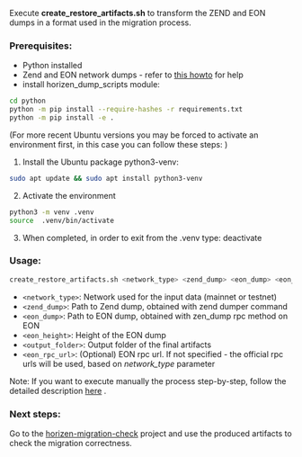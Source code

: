 Execute **create_restore_artifacts.sh**  to transform the ZEND and EON dumps in a format used in the migration process. <br/>

### Prerequisites:
- Python installed
- Zend and EON network dumps - refer to [this howto](https://horizen-2-docs.horizen.io/migration/dump-execution) for help 
- install horizen_dump_scripts module:

```sh
cd python
python -m pip install --require-hashes -r requirements.txt
python -m pip install -e .
```

  (For more recent Ubuntu versions you may be forced to activate an environment first, in this case you can follow these steps: )

  1. Install the Ubuntu package python3-venv:

  ```sh
  sudo apt update && sudo apt install python3-venv
  ```
  2. Activate the environment

  ```sh
  python3 -m venv .venv
  source  .venv/bin/activate
  ```

  3. When completed, in order to exit from the .venv type: deactivate


### Usage:

```sh
create_restore_artifacts.sh <network_type> <zend_dump> <eon_dump> <eon_height> <output_folder> [<eon_rpc_url>]
```

  * `<network_type>`: Network used for the input data (mainnet or testnet) <br/>
  * `<zend_dump>`: Path to Zend dump, obtained with zend dumper command<br/>
  * `<eon_dump>`: Path to EON dump, obtained with zen_dump rpc method on EON<br/>
  * `<eon_height>`: Height of the EON dump<br/>
  * `<output_folder>`: Output folder of the final artifacts<br/>
  * `<eon_rpc_url>`: (Optional) EON rpc url. If not specified - the official rpc urls will be used, based on *network_type* parameter<br/>


Note: If you want to execute manually the process step-by-step, follow the detailed description [here](https://github.com/HorizenOfficial/horizen-migration/blob/main/dump-scripts/python/README.md) .

### Next steps:

Go to the [horizen-migration-check](https://github.com/HorizenOfficial/horizen-migration-check) project and use the produced artifacts to check the migration correctness.
